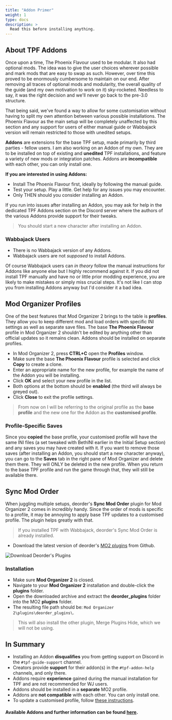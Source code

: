 ```yaml
---
title: "Addon Primer"
weight: 1
type: docs
description: >
  Read this before installing anything.
---
```


## About TPF Addons

Once upon a time, The Phoenix Flavour used to be modular. It also had optional mods. The idea was to give the user choices wherever possible and mark mods that are easy to swap as such. However, over time this proved to be enormously cumbersome to maintain on our end. After removing all traces of optional mods and modularity, the overall quality of the guide (and my own motivation to work on it) sky-rocketed. Needless to say, it was the right decision and we'll never go back to the pre-3.0 structure.

That being said, we've found a way to allow for some customisation without having to split my own attention between various possible installations. The Phoenix Flavour as the main setup will be completely unaffected by this section and any support for users of either manual guide or Wabbajack version will remain restricted to those with unedited setups.

**Addons** are extensions for the base TPF setup, made primarily by third parties - fellow users. I am also working on an Addon of my own. They are to be installed on top of existing and **unedited** TPF installations, and feature a variety of new mods or integration patches. Addons are **incompatible** with each other, you can only install one.

**If you are interested in using Addons:**

- Install The Phoenix Flavour first, ideally by following the manual guide.
- Test your setup. Play a little. Get help for any issues you may encounter.
- Only THEN should you consider installing an Addon.

If you run into issues after installing an Addon, you may ask for help in the dedicated TPF Addons section on the Discord server where the authors of the various Addons provide support for their tweaks.

> You should start a new character after installing an Addon.

### Wabbajack Users

- There is no Wabbajack version of any Addons.
- Wabbajack users are not *supposed* to install Addons.

Of course Wabbajack users can *in theory* follow the manual instructions for Addons like anyone else but I highly recommend against it. If you did not install TPF manually and have no or little prior modding experience, you are likely to make mistakes or simply miss crucial steps. It's not like I can stop you from installing Addons anyway but I'd consider it a bad idea.

## Mod Organizer Profiles

One of the best features that Mod Organizer 2 brings to the table is **profiles**. They allow you to keep different mod and load orders with specific INI settings as well as separate save files. The base **The Phoenix Flavour** profile in Mod Organizer 2 shouldn't be edited by anything other than official updates so it remains clean. Addons should be installed on separate profiles.

- In Mod Organizer 2, press **CTRL+C** open the **Profiles** window.
- Make sure the base **The Phoenix Flavour** profile is selected and click **Copy** to create a clone.
- Enter an appropriate name for the new profile, for example the name of the Addon you will be installing.
- Click **OK** and select your new profile in the list.
- Both options at the bottom should be **enabled** (the third will always be greyed out).
- Click **Close** to exit the profile settings.

> From now on I will be referring to the original profile as the **base profile** and the new one for the Addon as the **customised profile**.

### Profile-Specific Saves

Since you **copied** the base profile, your customised profile will have the same INI files (a set tweaked with BethINI earlier in the Initial Setup section) and any saves you may have created with it. If you want to remove those saves (after installing an Addon, you should start a new character anyway), you can go to the **Saves** tab in the right pane of Mod Organizer and delete them there. They will ONLY be deleted in the new profile. When you return to the base TPF profile and run the game through that, they will still be available there.

## Sync Mod Order

When juggling multiple setups, deorder's **Sync Mod Order** plugin for Mod Organizer 2 comes in incredibly handy. Since the order of mods is specific to a profile, it may be annoying to apply base TPF updates to a customised profile. The plugin helps greatly with that.

> If you installed TPF with Wabbajack, deorder's Sync Mod Order is already installed.

- Download the latest version of deorder's [MO2 plugins](https://github.com/deorder/mo2-plugins/releases) from Github.

![Download Deorder's Plugins](/Pictures/skyrim-se/tpf-addons/download-deorders-plugins.png)

### Installation

- Make sure **Mod Organizer 2** is closed.
- Navigate to your **Mod Organizer 2** installation and double-click the **plugins** folder.
- Open the downloaded archive and extract the **deorder_plugins** folder into the MO2 **plugins** folder.
- The resulting file path should be: `Mod Organizer 2\plugins\deorder_plugins\`.

> This will also install the other plugin, Merge Plugins Hide, which we will not be using.

## In Summary

- Installing an Addon **disqualifies** you from getting support on Discord in the `#tpf-guide-support` channel.
- Creators provide **support** for their addon(s) in the `#tpf-addon-help` channels, and only there.
- Addons require **experience** gained during the manual installation for TPF and are not recommended for WJ users.
- Addons should be installed in a **separate** MO2 profile.
- Addons are **not compatible** with each other. You can only install one.
- To update a customised profile, follow [these instructions](/skyrim-se/tpf-addons/updating-addons).

#### Available Addons and further information can be found [here](/skyrim-se/tpf-addons/available-addons).